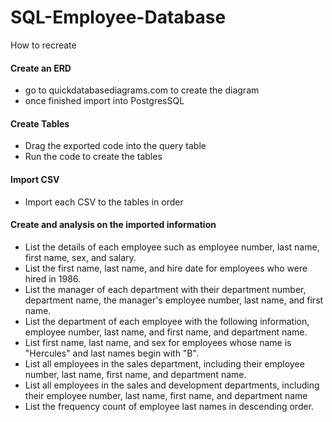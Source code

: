 # SQL-Employee-Database
How to recreate

#### Create an ERD
 - go to quickdatabasediagrams.com to create the diagram
 - once finished import into PostgresSQL

#### Create Tables
 - Drag the exported code into the query table
 - Run the code to create the tables

#### Import CSV
 - Import each CSV to the tables in order

#### Create and analysis on the imported information
- List the details of each employee such as employee number, last name, first name, sex, and salary.
- List the first name, last name, and hire date for employees who were hired in 1986.
- List the manager of each department with their department number, department name, the manager's employee number, last name, and first name.
- List the department of each employee with the following information, employee number, last name, and first name, and department name.
- List first name, last name, and sex for employees whose name is "Hercules" and last names begin with "B".
- List all employees in the sales department, including their employee number, last name, first name, and department name.
- List all employees in the sales and development departments, including their employee number, last name, first name, and department name
- List the frequency count of employee last names in descending order.
